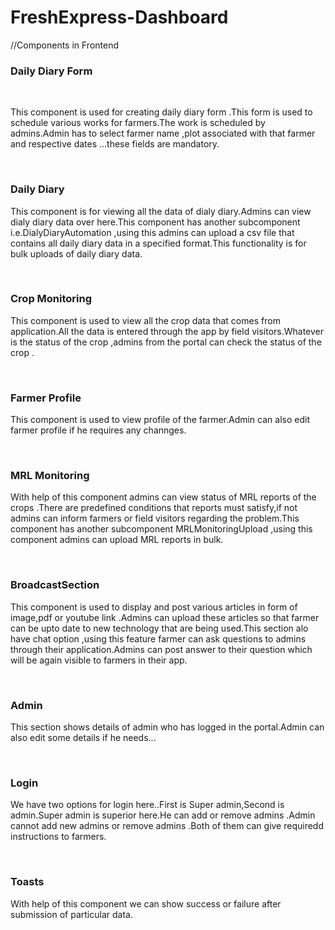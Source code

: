 # FreshExpress-Dashboard

//Components in Frontend
<h3>Daily Diary Form</h3>
<br/>
<p> This component is used for creating daily diary form .This form is used to schedule various works for farmers.The work is scheduled by admins.Admin has to select farmer name ,plot associated with that farmer and respective dates ...these fields are mandatory.</p>

<br/>
<h3>Daily Diary</h3>
<p> This component is for viewing all the data of dialy diary.Admins can view dialy diary data over here.This component has another subcomponent i.e.DialyDiaryAutomation 
   ,using this admins can upload a csv file that contains all daily diary data in a specified format.This functionality is for bulk uploads of daily diary data.</p>
   
<br/>
<h3>Crop Monitoring </h3>
<p> This component is used to view all the crop data that comes from application.All the data is entered through the app by field visitors.Whatever is the status of the crop ,admins from the portal can check the status of the crop .</p>

<br/>
<h3>Farmer Profile </h3>
<p> This component is used  to view profile of the farmer.Admin can also edit farmer profile if he requires any channges.</p>

<br/>
<h3>MRL Monitoring</h3>
  <p> With help of this component admins can view status of MRL reports of the crops .There are predefined conditions that reports must satisfy,if not admins can inform farmers or field visitors regarding the problem.This component has another subcomponent MRLMonitoringUpload ,using this component admins can upload MRL reports in bulk. </p>
  
  <br/>
  <h3>BroadcastSection</h3>
  <p> This component is used to display and post various articles in form of image,pdf or youtube link .Admins can upload these articles so that farmer can be upto date to new technology that are being used.This section alo have chat option ,using this feature farmer can ask questions to admins through their application.Admins can post answer to their question which will be again visible to farmers in their app.</p> 
  <br/>
  <h3> Admin</h3>
  <p> This section shows details of admin who has logged in the portal.Admin can also edit some details if he needs...</p>
  <br/>
  <h3>Login</h3>
  <p> We have two options for login here..First is Super admin,Second is admin.Super admin is superior here.He can add or remove admins .Admin cannot add new admins or remove admins .Both of them can give requiredd instructions to farmers. </p>
  <br/>
  <h3>Toasts</h3>
  <p> With help of this component we can show success or failure after submission of particular data.</p>
